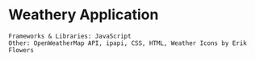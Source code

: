 # Weathery Application

```
Frameworks & Libraries: JavaScript 
Other: OpenWeatherMap API, ipapi, CSS, HTML, Weather Icons by Erik Flowers
```


